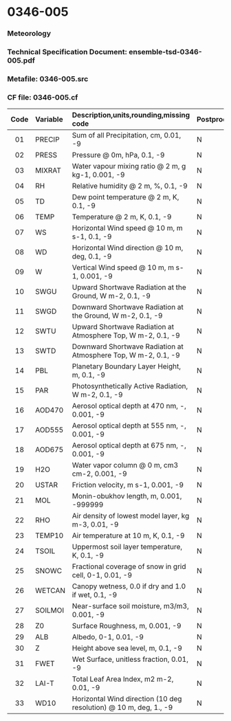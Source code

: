 # 0346-005
### Meteorology
### Technical Specification Document: ensemble-tsd-0346-005.pdf
### Metafile: 0346-005.src
### CF file: 0346-005.cf
|Code|Variable|Description,units,rounding,missing code|Postprocessing|
|:-:|:-|:-|:-|
|01|PRECIP|Sum of all Precipitation, cm, 0.01, -9|N|
|02|PRESS|Pressure @ 0m, hPa, 0.1, -9|N|
|03|MIXRAT|Water vapour mixing ratio @ 2 m, g kg-1, 0.001, -9|N|
|04|RH|Relative humidity @ 2 m, %, 0.1, -9|N|
|05|TD|Dew point temperature @ 2 m, K, 0.1, -9|N|
|06|TEMP|Temperature @ 2 m, K, 0.1, -9|N|
|07|WS|Horizontal Wind speed @ 10 m, m s-1, 0.1, -9|N|
|08|WD|Horizontal Wind direction @ 10 m, deg, 0.1, -9|N|
|09|W|Vertical Wind speed @ 10 m, m s-1, 0.001, -9|N|
|10|SWGU|Upward Shortwave Radiation at the Ground, W m-2, 0.1, -9|N|
|11|SWGD|Downward Shortwave Radiation at the Ground, W m-2, 0.1, -9|N|
|12|SWTU|Upward Shortwave Radiation at Atmosphere Top, W m-2, 0.1, -9|N|
|13|SWTD|Downward Shortwave Radiation at Atmosphere Top, W m-2, 0.1, -9|N|
|14|PBL|Planetary Boundary Layer Height, m, 0.1, -9|N|
|15|PAR|Photosynthetically Active Radiation, W m-2, 0.1, -9|N|
|16|AOD470|Aerosol optical depth at 470 nm, -, 0.001, -9|N|
|17|AOD555|Aerosol optical depth at 555 nm, -, 0.001, -9|N|
|18|AOD675|Aerosol optical depth at 675 nm, -, 0.001, -9|N|
|19|H2O|Water vapor column @ 0 m, cm3 cm-2, 0.001, -9|N|
|20|USTAR|Friction velocity, m s-1, 0.001, -9|N|
|21|MOL|Monin-obukhov length, m, 0.001, -999999|N|
|22|RHO|Air density of lowest model layer, kg m-3, 0.01, -9|N|
|23|TEMP10|Air temperature at 10 m, K, 0.1, -9|N|
|24|TSOIL|Uppermost soil layer temperature, K, 0.1, -9|N|
|25|SNOWC|Fractional coverage of snow in grid cell, 0-1, 0.01, -9|N|
|26|WETCAN|Canopy wetness, 0.0 if dry and 1.0 if wet, 0.1, -9|N|
|27|SOILMOI|Near-surface soil moisture, m3/m3, 0.001, -9|N|
|28|Z0|Surface Roughness, m, 0.001, -9|N|
|29|ALB|Albedo, 0-1, 0.01, -9|N|
|30|Z|Height above sea level, m, 0.1, -9|N|
|31|FWET|Wet Surface, unitless fraction, 0.01, -9|N|
|32|LAI-T|Total Leaf Area Index, m2 m-2, 0.01, -9|N|
|33|WD10|Horizontal Wind direction (10 deg resolution) @ 10 m, deg, 1., -9|N|
